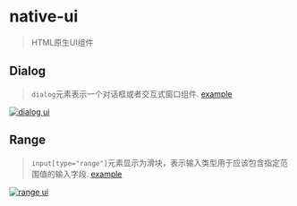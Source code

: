 # native-ui
> HTML原生UI组件

## Dialog

> `dialog`元素表示一个对话框或者交互式窗口组件. [example](https://s-mohan.github.io/native-ui/dialog/)

[![dialog ui](https://s-mohan.github.io/native-ui/img/dialog.png)](https://s-mohan.github.io/native-ui/dialog/)

## Range

> `input[type="range"]`元素显示为滑块，表示输入类型用于应该包含指定范围值的输入字段. [example](https://s-mohan.github.io/native-ui/range/)

[![range ui](https://s-mohan.github.io/native-ui/img/range2.png)](https://s-mohan.github.io/native-ui/range/)